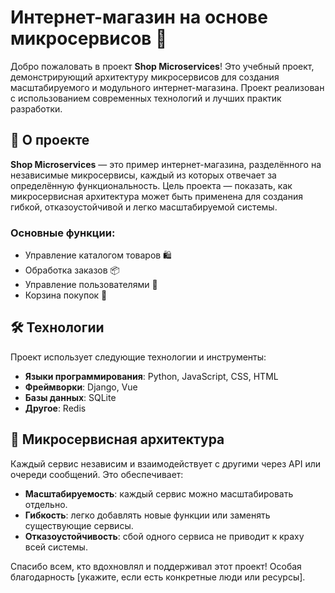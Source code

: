 # Интернет-магазин на основе микросервисов 🛒

Добро пожаловать в проект **Shop Microservices**! Это учебный проект, демонстрирующий архитектуру микросервисов для создания масштабируемого и модульного интернет-магазина. Проект реализован с использованием современных технологий и лучших практик разработки.

## 📖 О проекте

**Shop Microservices** — это пример интернет-магазина, разделённого на независимые микросервисы, каждый из которых отвечает за определённую функциональность. Цель проекта — показать, как микросервисная архитектура может быть применена для создания гибкой, отказоустойчивой и легко масштабируемой системы.

### Основные функции:
- Управление каталогом товаров 🛍️
- Обработка заказов 📦
- Управление пользователями 👤
- Корзина покупок 🛒

## 🛠 Технологии

Проект использует следующие технологии и инструменты:
- **Языки программирования**: Python, JavaScript, CSS, HTML
- **Фреймворки**: Django, Vue
- **Базы данных**: SQLite
- **Другое**: Redis

## 🔄 Микросервисная архитектура

Каждый сервис независим и взаимодействует с другими через API или очереди сообщений. Это обеспечивает:
- **Масштабируемость**: каждый сервис можно масштабировать отдельно.
- **Гибкость**: легко добавлять новые функции или заменять существующие сервисы.
- **Отказоустойчивость**: сбой одного сервиса не приводит к краху всей системы.

Спасибо всем, кто вдохновлял и поддерживал этот проект! Особая благодарность [укажите, если есть конкретные люди или ресурсы].
